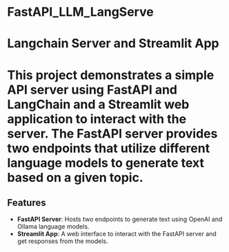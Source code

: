 # FastAPI_LLM_LangServe

# Langchain Server and Streamlit App

# This project demonstrates a simple API server using FastAPI and LangChain and a Streamlit web application to interact with the server. The FastAPI server provides two endpoints that utilize different language models to generate text based on a given topic.

## Features
- **FastAPI Server**: Hosts two endpoints to generate text using OpenAI and Ollama language models.
- **Streamlit App**: A web interface to interact with the FastAPI server and get responses from the models.
